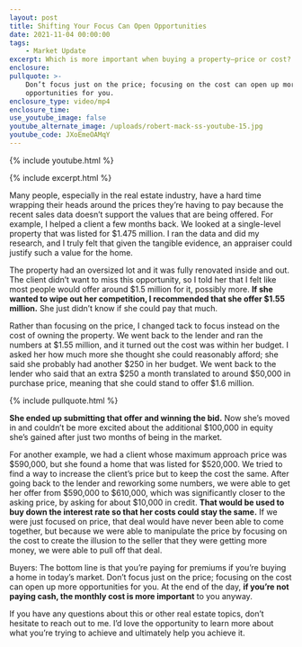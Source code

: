 ```yaml
---
layout: post
title: Shifting Your Focus Can Open Opportunities
date: 2021-11-04 00:00:00
tags:
    - Market Update
excerpt: Which is more important when buying a property—price or cost?
enclosure:
pullquote: >-
    Don’t focus just on the price; focusing on the cost can open up more
    opportunities for you.
enclosure_type: video/mp4
enclosure_time:
use_youtube_image: false
youtube_alternate_image: /uploads/robert-mack-ss-youtube-15.jpg
youtube_code: JXoEmeOAMqY
---
```

{% include youtube.html %}

{% include excerpt.html %}

Many people, especially in the real estate industry, have a hard time wrapping their heads around the prices they’re having to pay because the recent sales data doesn’t support the values that are being offered. For example, I helped a client a few months back. We looked at a single-level property that was listed for $1.475 million. I ran the data and did my research, and I truly felt that given the tangible evidence, an appraiser could justify such a value for the home.&nbsp;&nbsp;

The property had an oversized lot and it was fully renovated inside and out. The client didn’t want to miss this opportunity, so I told her that I felt like most people would offer around $1.5 million for it, possibly more. **If she wanted to wipe out her competition, I recommended that she offer $1.55 million.** She just didn’t know if she could pay that much.

Rather than focusing on the price, I changed tack to focus instead on the cost of owning the property. We went back to the lender and ran the numbers at $1.55 million, and it turned out the cost was within her budget. I asked her how much more she thought she could reasonably afford; she said she probably had another $250 in her budget. We went back to the lender who said that an extra $250 a month translated to around $50,000 in purchase price, meaning that she could stand to offer $1.6 million.&nbsp;

{% include pullquote.html %}

**She ended up submitting that offer and winning the bid.** Now she’s moved in and couldn’t be more excited about the additional $100,000 in equity she’s gained after just two months of being in the market.

For another example, we had a client whose maximum approach price was $590,000, but she found a home that was listed for $520,000. We tried to find a way to increase the client’s price but to keep the cost the same. After going back to the lender and reworking some numbers, we were able to get her offer from $590,000 to $610,000, which was significantly closer to the asking price, by asking for about $10,000 in credit. **That would be used to buy down the interest rate so that her costs could stay the same.** If we were just focused on price, that deal would have never been able to come together, but because we were able to manipulate the price by focusing on the cost to create the illusion to the seller that they were getting more money, we were able to pull off that deal.

Buyers: The bottom line is that you’re paying for premiums if you’re buying a home in today’s market. Don’t focus just on the price; focusing on the cost can open up more opportunities for you. At the end of the day, **if you’re not paying cash, the monthly cost is more important** to you anyway.

If you have any questions about this or other real estate topics, don’t hesitate to reach out to me. I’d love the opportunity to learn more about what you’re trying to achieve and ultimately help you achieve it.
